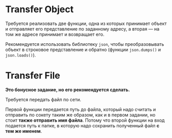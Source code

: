 # Transfer Object

Требуется реализовать две функции, одна из которых принимает объект
и отправляет его представление по заданному адресу, а вторая —
на том же адресе принимает и возвращает его.

Рекомендуется использовать библиотеку `json`, чтобы преобразовывать
объект в строковое представление и обратно
(функции `json.dumps()` и `json.loads()`).

# Transfer File
**Это бонусное задание, но его рекомендуется сделать.**

Требуется передать файл по сети.

Первой функции передается путь до файла, который надо считать и
отправить по сокету таким же образом, как и в первом задании, но
стоит **также отправить имя файла**. Потому что второй функции на вход
подается путь к папке, в которую надо сохранить полученный файл
**с тем же именем**.
